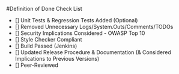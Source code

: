 #Definition of Done Check List
- [] Unit Tests & Regression Tests Added (Optional)
- [] Removed Unnecessary Logs/System.Outs/Comments/TODOs
- [] Security Implications Considered - OWASP Top 10
- [] Style Checker Compliant
- [] Build Passed (Jenkins)
- [] Updated Release Procedure & Documentation (& Considered Implications to Previous Versions)
- [] Peer-Reviewed